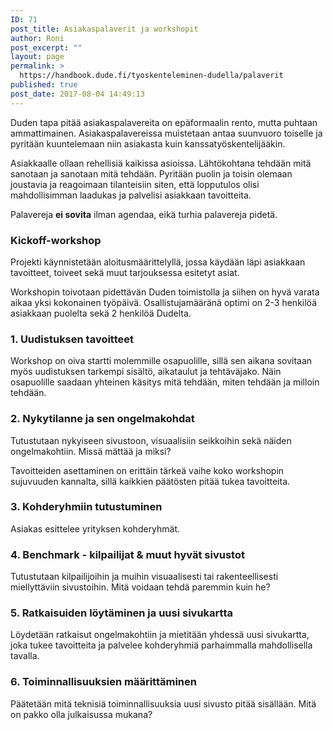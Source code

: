 ```yaml
---
ID: 71
post_title: Asiakaspalaverit ja workshopit
author: Roni
post_excerpt: ""
layout: page
permalink: >
  https://handbook.dude.fi/tyoskenteleminen-dudella/palaverit
published: true
post_date: 2017-08-04 14:49:13
---
```

Duden tapa pitää asiakaspalavereita on epäformaalin rento, mutta puhtaan ammattimainen. Asiakaspalavereissa muistetaan antaa suunvuoro toiselle ja pyritään kuuntelemaan niin asiakasta kuin kanssatyöskentelijääkin.

Asiakkaalle ollaan rehellisiä kaikissa asioissa. Lähtökohtana tehdään mitä sanotaan ja sanotaan mitä tehdään. Pyritään puolin ja toisin olemaan joustavia ja reagoimaan tilanteisiin siten, että lopputulos olisi mahdollisimman laadukas ja palvelisi asiakkaan tavoitteita.

Palavereja <b>ei sovita</b> ilman agendaa, eikä turhia palavereja pidetä.
<h3>Kickoff-workshop</h3>
Projekti käynnistetään aloitusmäärittelyllä, jossa käydään läpi asiakkaan tavoitteet, toiveet sekä muut tarjouksessa esitetyt asiat.

Workshopin toivotaan pidettävän Duden toimistolla ja siihen on hyvä varata aikaa yksi kokonainen työpäivä. Osallistujamääränä optimi on 2-3 henkilöä asiakkaan puolelta sekä 2 henkilöä Dudelta.
<h3>1. Uudistuksen tavoitteet</h3>
Workshop on oiva startti molemmille osapuolille, sillä sen aikana sovitaan myös uudistuksen tarkempi sisältö, aikataulut ja tehtäväjako. Näin osapuolille saadaan yhteinen käsitys mitä tehdään, miten tehdään ja milloin tehdään.
<h3>2. Nykytilanne ja sen ongelmakohdat</h3>
Tutustutaan nykyiseen sivustoon, visuaalisiin seikkoihin sekä näiden ongelmakohtiin. Missä mättää ja miksi?

Tavoitteiden asettaminen on erittäin tärkeä vaihe koko workshopin sujuvuuden kannalta, sillä kaikkien päätösten pitää tukea tavoitteita.
<h3>3. Kohderyhmiin tutustuminen</h3>
Asiakas esittelee yrityksen kohderyhmät.
<h3>4. Benchmark - kilpailijat &amp; muut hyvät sivustot</h3>
Tutustutaan kilpailijoihin ja muihin visuaalisesti tai rakenteellisesti miellyttäviin sivustoihin. Mitä voidaan tehdä paremmin kuin he?
<h3>5. Ratkaisuiden löytäminen ja uusi sivukartta</h3>
Löydetään ratkaisut ongelmakohtiin ja mietitään yhdessä uusi sivukartta, joka tukee tavoitteita ja palvelee kohderyhmiä parhaimmalla mahdollisella tavalla.
<h3>6. Toiminnallisuuksien määrittäminen</h3>
Päätetään mitä teknisiä toiminnallisuuksia uusi sivusto pitää sisällään. Mitä on pakko olla julkaisussa mukana?